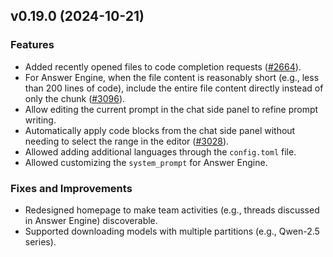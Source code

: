 ## v0.19.0 (2024-10-21)

### Features

* Added recently opened files to code completion requests ([#2664](https://github.com/TabbyML/tabby/issues/2664)).
* For Answer Engine, when the file content is reasonably short (e.g., less than 200 lines of code), include the entire file content directly instead of only the chunk ([#3096](https://github.com/TabbyML/tabby/issues/3096)).
* Allow editing the current prompt in the chat side panel to refine prompt writing.
* Automatically apply code blocks from the chat side panel without needing to select the range in the editor ([#3028](https://github.com/TabbyML/tabby/issues/3028)).
* Allowed adding additional languages through the `config.toml` file.
* Allowed customizing the `system_prompt` for Answer Engine.

### Fixes and Improvements

* Redesigned homepage to make team activities (e.g., threads discussed in Answer Engine) discoverable.
* Supported downloading models with multiple partitions (e.g., Qwen-2.5 series).
